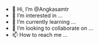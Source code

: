 - 👋 Hi, I’m @Angkasamtr
- 👀 I’m interested in ...
- 🌱 I’m currently learning ...
- 💞️ I’m looking to collaborate on ...
- 📫 How to reach me ...

<!---
Angkasamtr/Angkasamtr is a ✨ special ✨ repository because its `README.md` (this file) appears on your GitHub profile.
You can click the Preview link to take a look at your changes.
--->

